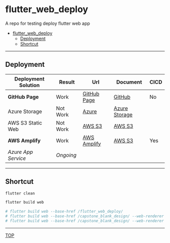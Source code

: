 # flutter_web_deploy

A repo for testing deploy flutter web app

- [flutter\_web\_deploy](#flutter_web_deploy)
  - [Deployment](#deployment)
  - [Shortcut](#shortcut)

---

## Deployment

| Deployment Solution | Result    | Url                                                                                | Document                                              | CICD |
| ------------------- | --------- | ---------------------------------------------------------------------------------- | ----------------------------------------------------- | ---- |
| **GitHub Page**     | Work      | [GitHub Page](https://simonangel-fong.github.io/chowpati/)                         | [GitHub](./doc/github_page/github_page.md)            | No   |
| Azure Storage       | Not Work  | [Azure](https://capstonewebhosting.z14.web.core.windows.net/)                      | [Azure Storage](./doc/azure_storage/azure_storage.md) |      |
| AWS S3 Static Web   | Not Work  | [AWS S3](http://humber-capstone-webhosting.s3-website.ca-central-1.amazonaws.com/) | [AWS S3](./doc/aws_s3/aws_s3.md)                      |      |
| **AWS Amplify**     | Work      | [AWS Amplify](https://dev-page.dbunn4jlo11r2.amplifyapp.com/)                      | [AWS S3](./doc/aws_amplify/aws_amplify.md)            | Yes  |
| _Azure App Service_ | _Ongoing_ |                                                                                    |                                                       |      |

---

## Shortcut

```sh
flutter clean

flutter build web

# flutter build web --base-href /flutter_web_deploy/
# flutter build web --base-href /capstone_blank_design/ --web-renderer html
# flutter build web --base-href /capstone_blank_design/ --web-renderer canvaskit

```

---

[TOP](#flutter_web_deploy)
